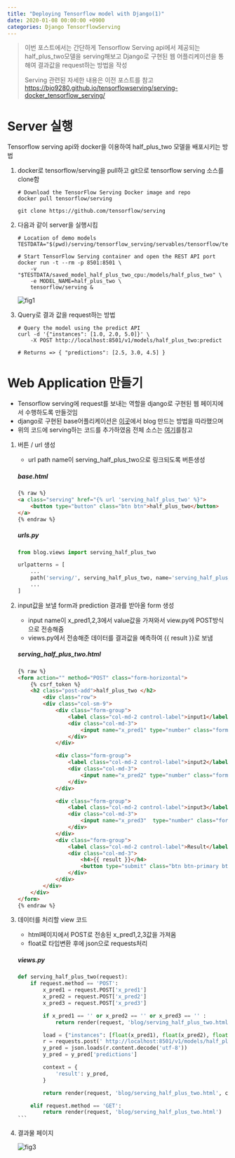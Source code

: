 ```yaml
---
title: "Deploying Tensorflow model with Django(1)"
date: 2020-01-08 00:00:00 +0900
categories: Django TensorflowServing
---
```


> 이번 포스트에서는 간단하게 Tensorflow Serving api에서 제공되는 half_plus_two모델을 serving해보고 Django로 구현된 웹 어플리케이션을 통해여 결과값을 request하는 방법을 작성
>
> Serving 관련된 자세한 내용은 이전 포스트를 참고 <https://bjo9280.github.io/tensorflowserving/serving-docker_tensorflow_serving/> 

# Server 실행

Tensorflow serving api와 docker을 이용하여 half_plus_two 모델을  배포시키는 방법

1. docker로 tensorflow/serving을 pull하고 git으로 tensorflow serving 소스를 clone함

   ```shell
   # Download the TensorFlow Serving Docker image and repo
   docker pull tensorflow/serving
   
   git clone https://github.com/tensorflow/serving
   ```

2. 다음과 같이 server을 실행시킴

   ```shell
   # Location of demo models
   TESTDATA="$(pwd)/serving/tensorflow_serving/servables/tensorflow/testdata"
   
   # Start TensorFlow Serving container and open the REST API port
   docker run -t --rm -p 8501:8501 \
       -v "$TESTDATA/saved_model_half_plus_two_cpu:/models/half_plus_two" \
       -e MODEL_NAME=half_plus_two \
       tensorflow/serving &
   ```

   ![fig1](https://bjo9280.github.io/assets/images/2020-01-08/serving.png)

3. Query로 결과 값을 request하는 방법

   ```shell
   # Query the model using the predict API
   curl -d '{"instances": [1.0, 2.0, 5.0]}' \
       -X POST http://localhost:8501/v1/models/half_plus_two:predict
   
   # Returns => { "predictions": [2.5, 3.0, 4.5] }
   ```

#  Web Application 만들기

* Tensorflow serving에 request를 보내는 역할을 django로 구현된 웹 페이지에서 수행하도록 만들것임
* django로 구현된 base어플리케이션은 [이곳](https://nachwon.github.io/django-1-setting)에서 blog 만드는 방법을 따라했으며
* 위의 코드에 serving하는 코드를 추가하였음 전체 소스는  [여기](https://github.com/bjo9280/django_tensorflow_serving)를참고

1. 버튼 / url 생성

   * url path name이 serving_half_plus_two으로 링크되도록 버튼생성 

   ##### base.html

   ```html
   {% raw %}
   <a class="serving" href="{% url 'serving_half_plus_two' %}">
       <button type="button" class="btn btn">half_plus_two</button>
   </a>
   {% endraw %}
   ```

   ##### urls.py

   ```python
   from blog.views import serving_half_plus_two
   
   urlpatterns = [
       ...
       path('serving/', serving_half_plus_two, name='serving_half_plus_two'),
       ...
   ]
   ```

   

2. input값을 보낼 form과 prediction 결과를 받아올 form 생성 

   * input name이 x_pred1,2,3에서 value값을 가져와서 view.py에 POST방식으로 전송해줌
   * views.py에서 전송해준 데이터를 결과값을 예측하여 {{ result }}로 보냄

   ##### serving_half_plus_two.html

   ```html
   {% raw %}
   <form action="" method="POST" class="form-horizontal">
       {% csrf_token %}
       <h2 class="post-add">half_plus_two </h2>
           <div class="row">
           <div class="col-sm-9">
               <div class="form-group">
                   <label class="col-md-2 control-label">input1</label>
                   <div class="col-md-3">
                       <input name="x_pred1" type="number" class="form-control" value="{{ x_pred1 }}" placeholder="">
                   </div>
               </div>
   
               <div class="form-group">
                   <label class="col-md-2 control-label">input2</label>
                   <div class="col-md-3">
                       <input name="x_pred2" type="number" class="form-control" value="{{ x_pred2 }}" placeholder="">
                   </div>
               </div>
   
               <div class="form-group">
                   <label class="col-md-2 control-label">input3</label>
                   <div class="col-md-3">
                       <input name="x_pred3"  type="number" class="form-control" value="{{ x_pred3 }}" placeholder="">
                   </div>
               </div>
               <div class="form-group">
                   <label class="col-md-2 control-label">Result</label>
                   <div class="col-md-3">
                       <h4>{{ result }}</h4>
                       <button type="submit" class="btn btn-primary btn-lg">submit</button>
                   </div>
               </div>
           </div>
       </div>
   </form>
   {% endraw %}
   ```

3. 데이터를 처리할 view 코드

   * html페이지에서 POST로 전송된  x_pred1,2,3값을 가져옴
   * float로 타입변환 후에 json으로 requests처리

   ##### views.py

   ```python
   def serving_half_plus_two(request):
       if request.method == 'POST':
           x_pred1 = request.POST['x_pred1']
           x_pred2 = request.POST['x_pred2']
           x_pred3 = request.POST['x_pred3']
   
           if x_pred1 == '' or x_pred2 == '' or x_pred3 == '' :
               return render(request, 'blog/serving_half_plus_two.html')
   
           load = {"instances": [float(x_pred1), float(x_pred2), float(x_pred3)]} #[1.0, 2.0, 5.0]
           r = requests.post(' http://localhost:8501/v1/models/half_plus_two:predict', json=load)
           y_pred = json.loads(r.content.decode('utf-8'))
           y_pred = y_pred['predictions']
   
           context = {
               'result': y_pred,
           }
   
           return render(request, 'blog/serving_half_plus_two.html', context)
   
       elif request.method == 'GET':
           return render(request, 'blog/serving_half_plus_two.html')
   ​```
   ```

4. 결과물 페이지

   ![fig3](https://bjo9280.github.io/assets/images/2020-01-08/web2.png)

   





